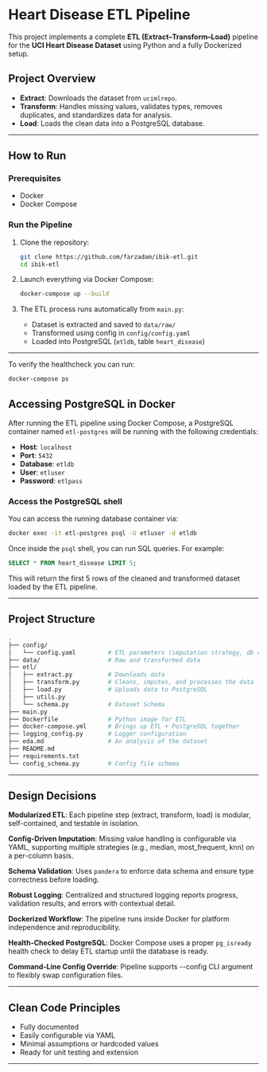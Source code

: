 # Heart Disease ETL Pipeline

This project implements a complete **ETL (Extract–Transform–Load)** pipeline for the **UCI Heart Disease Dataset** using Python and a fully Dockerized setup.

## Project Overview

- **Extract**: Downloads the dataset from `ucimlrepo`.
- **Transform**: Handles missing values, validates types, removes duplicates, and standardizes data for analysis.
- **Load**: Loads the clean data into a PostgreSQL database.

---

## How to Run

### Prerequisites

- Docker
- Docker Compose

### Run the Pipeline

1. Clone the repository:
   ```bash
   git clone https://github.com/farzadam/ibik-etl.git
   cd ibik-etl
   ```

2. Launch everything via Docker Compose:
   ```bash
   docker-compose up --build
   ```

3. The ETL process runs automatically from `main.py`:
   - Dataset is extracted and saved to `data/raw/`
   - Transformed using config in `config/config.yaml`
   - Loaded into PostgreSQL (`etldb`, table `heart_disease`)

---
To verify the healthcheck you can run:
   ```bash
   docker-compose ps
   ```


## Accessing PostgreSQL in Docker

After running the ETL pipeline using Docker Compose, a PostgreSQL container named `etl-postgres` will be running with the following credentials:

- **Host**: `localhost`
- **Port**: `5432`
- **Database**: `etldb`
- **User**: `etluser`
- **Password**: `etlpass`

### Access the PostgreSQL shell

You can access the running database container via:

```bash
docker exec -it etl-postgres psql -U etluser -d etldb
```

Once inside the `psql` shell, you can run SQL queries. For example:

```sql
SELECT * FROM heart_disease LIMIT 5;
```

This will return the first 5 rows of the cleaned and transformed dataset loaded by the ETL pipeline.

---

## Project Structure

```bash
.
├── config/
│   └── config.yaml         # ETL parameters (imputation strategy, db config, etc.)
├── data/                   # Raw and transformed data 
├── etl/
│   ├── extract.py          # Downloads data
│   ├── transform.py        # Cleans, imputes, and processes the data
│   ├── load.py             # Uploads data to PostgreSQL
│   ├── utils.py
│   └── schema.py           # Dataset Schema         
├── main.py                 
├── Dockerfile              # Python image for ETL
├── docker-compose.yml      # Brings up ETL + PostgreSQL together
├── logging_config.py       # Logger configuration
├── eda.md                  # An analysis of the dataset
├── README.md
├── requirements.txt
└── config_schema.py        # Config file schema
```

---

## Design Decisions

**Modularized ETL**: Each pipeline step (extract, transform, load) is modular, self-contained, and testable in isolation.

**Config-Driven Imputation**: Missing value handling is configurable via YAML, supporting multiple strategies (e.g., median, most_frequent, knn) on a per-column basis.

**Schema Validation**: Uses `pandera` to enforce data schema and ensure type correctness before loading.

**Robust Logging**: Centralized and structured logging reports progress, validation results, and errors with contextual detail.

**Dockerized Workflow**: The pipeline runs inside Docker for platform independence and reproducibility.

**Health-Checked PostgreSQL**: Docker Compose uses a proper `pg_isready` health check to delay ETL startup until the database is ready.

**Command-Line Config Override**: Pipeline supports --config CLI argument to flexibly swap configuration files.

---

## Clean Code Principles

- Fully documented
- Easily configurable via YAML
- Minimal assumptions or hardcoded values
- Ready for unit testing and extension

---

